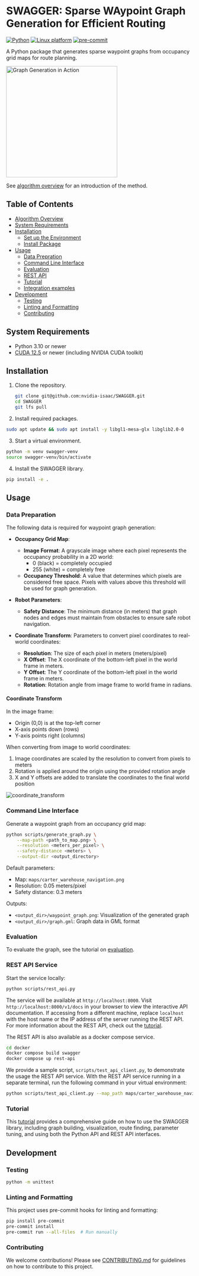 # SWAGGER: Sparse WAypoint Graph Generation for Efficient Routing

[![Python](https://img.shields.io/badge/python-3.10-blue.svg)](https://docs.python.org/3/whatsnew/3.10.html)
[![Linux platform](https://img.shields.io/badge/ubuntu-22.04-red)](https://releases.ubuntu.com/22.04/)
[![pre-commit](https://img.shields.io/badge/pre--commit-enabled-brightgreen?logo=pre-commit&logoColor=white)](https://pre-commit.com/)

A Python package that generates sparse waypoint graphs from occupancy grid maps for route planning.

<img src="docs/images/generation_in_action.gif" alt="Graph Generation in Action" height="300"/>

See [algorithm overview](docs/algorithm.md) for an introduction of the method.


## Table of Contents
- [Algorithm Overview](docs/algorithm.md)
- [System Requirements](#system-requirements)
- [Installation](#installation)
  - [Set up the Environment](#set-up-the-environment)
  - [Install Package](#install-package)
- [Usage](#usage)
  - [Data Prepration](#data-preparation)
  - [Command Line Interface](#command-line-interface)
  - [Evaluation](#evaluation)
  - [REST API](#rest-api-service)
  - [Tutorial](#tutorial)
  - [Integration examples](integration/README.md)
- [Development](#development)
  - [Testing](#testing)
  - [Linting and Formatting](#linting-and-formatting)
  - [Contributing](#contributing)


## System Requirements
* Python 3.10 or newer
* [CUDA 12.5](https://developer.nvidia.com/cuda-12-5-0-download-archive) or newer (including NVIDIA CUDA toolkit)

## Installation

1. Clone the repository.

    ```bash
    git clone git@github.com:nvidia-isaac/SWAGGER.git
    cd SWAGGER
    git lfs pull
    ```

2. Install required packages.
```bash
sudo apt update && sudo apt install -y libgl1-mesa-glx libglib2.0-0
```

3. Start a virtual environment.
```bash
python -m venv swagger-venv
source swagger-venv/bin/activate
```

4. Install the SWAGGER library.
```bash
pip install -e .
```

## Usage

### Data Preparation

The following data is required for waypoint graph generation:

* **Occupancy Grid Map**:
    * **Image Format**: A grayscale image where each pixel represents the occupancy probability in a 2D world:
        * 0 (black) = completely occupied
        * 255 (white) = completely free
    * **Occupancy Threshold**: A value that determines which pixels are considered free space. Pixels with values above this threshold will be used for graph generation.

* **Robot Parameters**:
    * **Safety Distance**: The minimum distance (in meters) that graph nodes and edges must maintain from obstacles to ensure safe robot navigation.

* **Coordinate Transform**: Parameters to convert pixel coordinates to real-world coordinates:
    * **Resolution**: The size of each pixel in meters (meters/pixel)
    * **X Offset**: The X coordinate of the bottom-left pixel in the world frame in meters.
    * **Y Offset**: The Y coordinate of the bottom-left pixel in the world frame in meters.
    * **Rotation**: Rotation angle from image frame to world frame in radians.

#### Coordinate Transform

In the image frame:
- Origin (0,0) is at the top-left corner
- X-axis points down (rows)
- Y-axis points right (columns)

When converting from image to world coordinates:
1. Image coordinates are scaled by the resolution to convert from pixels to meters
2. Rotation is applied around the origin using the provided rotation angle
3. X and Y offsets are added to translate the coordinates to the final world position

![coordinate_transform](docs/images/coordinate_transform.png)

### Command Line Interface
Generate a waypoint graph from an occupancy grid map:
```bash
python scripts/generate_graph.py \
    --map-path <path_to_map.png> \
    --resolution <meters_per_pixel> \
    --safety-distance <meters> \
    --output-dir <output_directory>
```

Default parameters:
- Map: `maps/carter_warehouse_navigation.png`
- Resolution: 0.05 meters/pixel
- Safety distance: 0.3 meters

Outputs:
- `<output_dir>/waypoint_graph.png`: Visualization of the generated graph
- `<output_dir>/graph.gml`: Graph data in GML format

### Evaluation

To evaluate the graph, see the tutorial on [evaluation](docs/evaluation.md).

### REST API Service

Start the service locally:
```bash
python scripts/rest_api.py
```

The service will be available at `http://localhost:8000`. Visit `http://localhost:8000/v1/docs` in your browser to view the interactive API documentation. If accessing from a different machine, replace `localhost` with the host name or the IP address of the server running the REST API. For more information about the REST API, check out the [tutorial](docs/tutorial.md#rest-api).

The REST API is also available as a docker compose service.

```bash
cd docker
docker compose build swagger
docker compose up rest-api
```

We provide a sample script, `scripts/test_api_client.py`, to demonstrate the usage the REST API service. With the REST API service running in a separate terminal, run the following command in your virtual environment:
```bash
python scripts/test_api_client.py --map_path maps/carter_warehouse_navigation.png
```


### Tutorial

This [tutorial](docs/tutorial.md) provides a comprehensive guide on how to use the SWAGGER library, including graph building, visualization, route finding, parameter tuning, and using both the Python API and REST API interfaces.


## Development

### Testing
```bash
python -m unittest
```

### Linting and Formatting
This project uses pre-commit hooks for linting and formatting:
```bash
pip install pre-commit
pre-commit install
pre-commit run --all-files  # Run manually
```

### Contributing
We welcome contributions! Please see [CONTRIBUTING.md](CONTRIBUTING.md) for guidelines on how to contribute to this project.
